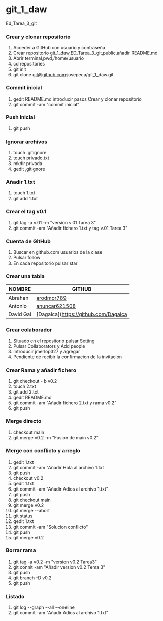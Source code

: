 # git_1_daw
Ed_Tarea_3_git
### Crear y clonar repositorio
1. Acceder a GitHub con usuario y contraseña
2. Crear repositorio git_1_daw,ED_Tarea_3_git,public,añadir README.md
3. Abrir terminal,pwd,/home/usuario
4. cd repositories
5. git init
6. git clone git@github.com:josepeca/git_1_daw.git 
### Commit inicial 
1. gedit README.md introducir pasos Crear y clonar repositorio
2. git commit -am "commit inicial"
### Push inicial
1. git push
### Ignorar archivos
1. touch .gitignore
2. touch privado.txt
3. mkdir privada
4. gedit ,gitignore
### Añadir 1.txt
1. touch 1.txt
2. git add 1.txt
### Crear el tag v0.1
1. git tag -a v.01 -m "version v.01 Tarea 3"
2. git commit -am "Añadir fichero 1.txt y tag v.01 Tarea 3"
### Cuenta de GitHub
1. Buscar en github.com usuarios de la clase
2. Pulsar follow 
3. En cada repositorio pulsar star
### Crear una tabla
|NOMBRE|GITHUB|
|---|---|
|Abrahan|[arodmor789](https://github.com/arodmod789)|
|Antonio|[anuncar621508](https://github.com/anuncar621508)|
|David Gal|[Dagalca](https://github.com/Dagalca|)|
### Crear colaborador
1. Situado en el repositorio pulsar Setting
2. Pulsar Collaborators y Add people
3. Introducir jmerlop327 y agregar
4. Pendiente de recibir la confirmacion de la invitacion
### Crear Rama y añadir fichero
1. git checkout - b v0.2
2. touch 2.txt
3. git add 2.txt
4. gedit README.md
5. git commit -am "Añadir fichero 2.txt y rama v0.2"
6. git push
### Merge directo
1. checkout main
2. git merge v0.2 -m "Fusion de main v0.2"
### Merge con conflicto y arreglo
1. gedit 1.txt
2. git commit -am "Añadir Hola al archivo 1.txt
3. git push
4. checkout v0.2
5. gedit 1.txt
6. git commit -am "Añadir Adios al archivo 1.txt"
7. git push
8. git checkout main
9. git merge v0.2
10. git merge --abort
11. git status
12. gedit 1.txt
13. git commit -am "Solucion conflicto"
14. git push
15. git merge v0.2
### Borrar rama
1. git tag -a v0.2 -m "version v0.2 Tarea3"
2. git connit -am "Añadir version v0.2 Tema 3"
3. git push
4. git branch -D v0.2
5. git push
### Listado
1. git log --graph --all --oneline
2. git commit -am "Añadir Adios al archivo 1.txt"
